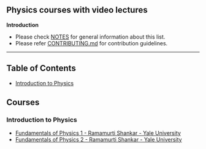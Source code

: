 ## Physics courses with video lectures

**Introduction**

- Please check [NOTES](https://github.com/Hridoy-31/physics-video-courses/blob/main/NOTES.md) for general information about this list.
- Please refer [CONTRIBUTING.md](https://github.com/Hridoy-31/physics-video-courses/blob/main/CONTRIBUTING.md) for contribution guidelines.
------------------------------

Table of Contents
------------------------------


- [Introduction to Physics](#introduction-to-physics)


Courses
------------------------------

### Introduction to Physics

- [Fundamentals of Physics 1 - Ramamurti Shankar - Yale University](https://www.youtube.com/playlist?list=PLFE3074A4CB751B2B)
- [Fundamentals of Physics 2 - Ramamurti Shankar - Yale University](https://www.youtube.com/playlist?list=PLD07B2225BB40E582)
